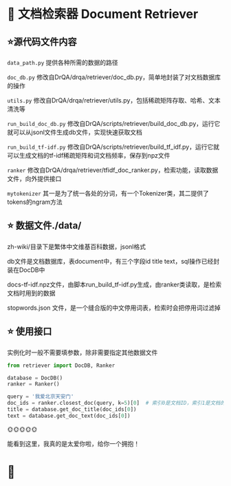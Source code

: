 # :floppy_disk: 文档检索器 Document Retriever

## :star:源代码文件内容

`data_path.py` 提供各种所需的数据的路径

`doc_db.py`  修改自DrQA/drqa/retriever/doc_db.py，简单地封装了对文档数据库的操作

`utils.py` 修改自DrQA/drqa/retriever/utils.py，包括稀疏矩阵存取、哈希、文本清洗等

`run_build_doc_db.py` 修改自DrQA/scripts/retriever/build_doc_db.py，运行它就可以从jsonl文件生成db文件，实现快速获取文档

`run_build_tf-idf.py` 修改自DrQA/scripts/retriever/build_tf_idf.py，运行它就可以生成文档的tf-idf稀疏矩阵和词文档频率，保存到npz文件

`ranker` 修改自DrQA/drqa/retriever/tfidf_doc_ranker.py，检索功能，读取数据文件，向外提供接口

`mytokenizer` 其一是为了统一各处的分词，有一个Tokenizer类，其二提供了tokens的ngram方法

## :star: 数据文件./data/

zh-wiki/目录下是繁体中文维基百科数据，jsonl格式

db文件是文档数据库，表document中，有三个字段id title text，sql操作已经封装在DocDB中

docs-tf-idf.npz文件，由脚本run_build_tf-idf.py生成，由ranker类读取，是检索文档时用到的数据

stopwords.json 文件，是一个缝合版的中文停用词表，检索时会把停用词过滤掉

## :star: 使用接口

实例化时一般不需要填参数，除非需要指定其他数据文件

``` python
from retriever import DocDB, Ranker

database = DocDB()
ranker = Ranker()

query = '我爱北京天安门'
doc_ids = ranker.closest_doc(query, k=5)[0]  # 索引0是文档ID，索引1是文档的相似度分数
title = database.get_doc_title(doc_ids[0])
text = database.get_doc_text(doc_ids[0])
```

:sun_with_face::sun_with_face::sun_with_face::sun_with_face::sun_with_face:

能看到这里，我真的是太爱你啦，给你一个拥抱！

# 🤗

